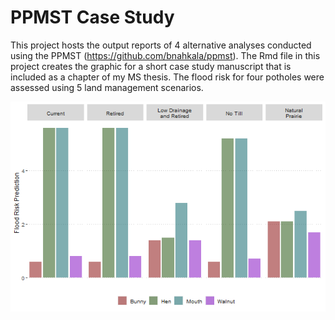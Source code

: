 # PPMST Case Study
 
This project hosts the output reports of 4 alternative analyses conducted using the PPMST (https://github.com/bnahkala/ppmst). The Rmd file in this project creates the graphic for a short case study manuscript that is included as a chapter of my MS thesis. The flood risk for four potholes were assessed using 5 land management scenarios. 

![Comparison of Flood Risk](https://github.com/bnahkala/shiny-case-study/blob/master/CaseStudy.png)
